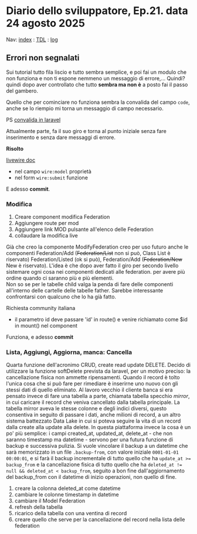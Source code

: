 # Diario dello sviluppatore, Ep.21. data 24 agosto 2025

Nav: [index](../index.md) : [TDL](../TDL.md) : [log](../../storage/logs/laravel.log)

## Errori non segnalati

Sui tutorial tutto fila liscio e tutto sembra semplice,
e poi fai un modulo che non funziona e non ti espone nemmeno
un messaggio di errore,... Quindi? quindi dopo aver controllato che
tutto **sembra ma non è** a posto fai il passo del gambero.

Quello che per cominciare no funziona sembra la convalida del campo `code`, anche se lo riempio mi torna un messaggio di campo necessario.

PS [convalida in laravel](https://laravel.com/docs/12.x/validation#form-request-validation)

Attualmente parte, fa il suo giro e torna al punto iniziale senza fare inserimento e senza dare messaggi di errore. 

**Risolto**

[livewire doc](https://livewire.laravel.com/docs/wire-model)

- nel campo `wire:model` proprietà
- nel form `wire:submit` funzione

E adesso **commit**.

### Modifica

1. Creare component modifica Federation 
1. Aggiungere route per mod
1. Aggiungere link MOD pulsante all'elenco delle Federation
1. collaudare la modifica live

Già che creo la componente ModifyFederation creo per uso futuro anche le componenti Federation/Add (~~Federation/List~~ non si può, Class List è riservato) Federation/Listed (ok si può), Federation/Add (~~Federation/New~~ New è riservato).
L'idea è che dopo aver fatto il giro per secondo livello sistemare ogni cosa nei componenti dedicati alle federation. per avere più ordine quando ci saranno più e più elementi.  
Non so se per le tabelle child valga la penda di fare delle componenti all'interno delle cartelle delle tabelle father. Sarebbe interessante confrontarsi con qualcuno che lo ha già fatto.

Richiesta community italiana

- il parametro id deve passare 'id' in route() e venire
  richiamato come $id in mount() nel component

Funziona, e adesso **commit**

### Lista, Aggiungi, Aggiorna, manca: Cancella

Quarta funzione dell'acronimo CRUD, create read update DELETE.
Decido di utilizzare la funzione softDelete prevista
da laravel, per un motivo preciso: la cancellazione fisica
non ammette ripensamenti. Quando il record è tolto l'unica
cosa che si può fare per rimediare è inserirne uno nuovo 
con gli stessi dati di quello eliminato. Al lavoro vecchio
il cliente banca si era pensato invece di fare una tabella
a parte, chiamata tabella specchio *mirror*, in cui caricare
il record che veniva cancellato dalla tabella principale.
La tabella mirror aveva le stesse colonne e degli indici
diversi, questo consentiva in seguito di passare i dati,
anche milioni di record, a un altro sistema battezzato
Data Lake in cui si poteva seguire la vita di un record
dalla create alla update alla delete. In questa piattaforma
invece la cosa è un po' più semplice: i campi created_at,
updated_at, delete_at - che non saranno timestamp ma datetime -
servono per una futura funzione di backup e successiva
pulizia. Si vuole vincolare il backup a un datetime
che sarà memorizzato in un file `.backup-from`, con valore
iniziale `0001-01-01 00:00:01`, e si farà il backup
incrementale di tutto quello che ha `update_at >= backup_from`
e la cancellazione fisica di tutto quello che ha
`deleted_at != null && deleted_at < backup_from`, seguito
a bon fine dall'aggiornamento del backup_from con il datetime
di inizio operazioni, non quello di fine.

1. creare la colonna deleted_at come datetime
1. cambiare le colonne timestamp in datetime
1. cambiare il Model Federation
1. refresh della tabella
1. ricarico della tabella con una ventina di record
1. creare quello che serve per la cancellazione del record
nella lista delle federation

